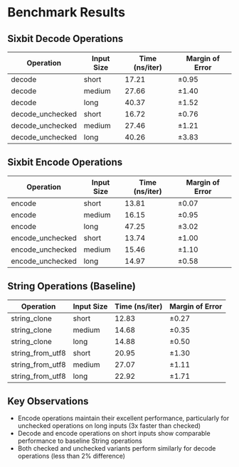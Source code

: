 <!--
 Copyright 2025 Inomoto, Yota

 Licensed under the Apache License, Version 2.0 (the "License") or MIT License;
- Operating System: macOS Sequoia
- Architecture: Apple Silicon M2 Pro 16GB
-->

# Benchmark Results

## Sixbit Decode Operations

| Operation | Input Size | Time (ns/iter) | Margin of Error |
|-----------|------------|----------------|-----------------|
| decode | short | 17.21 | ±0.95 |
| decode | medium | 27.66 | ±1.40 |
| decode | long | 40.37 | ±1.52 |
| decode_unchecked | short | 16.72 | ±0.76 |
| decode_unchecked | medium | 27.46 | ±1.21 |
| decode_unchecked | long | 40.26 | ±3.83 |

## Sixbit Encode Operations

| Operation | Input Size | Time (ns/iter) | Margin of Error |
|-----------|------------|----------------|-----------------|
| encode | short | 13.81 | ±0.07 |
| encode | medium | 16.15 | ±0.95 |
| encode | long | 47.25 | ±3.02 |
| encode_unchecked | short | 13.74 | ±1.00 |
| encode_unchecked | medium | 15.46 | ±1.10 |
| encode_unchecked | long | 14.97 | ±0.58 |

## String Operations (Baseline)

| Operation | Input Size | Time (ns/iter) | Margin of Error |
|-----------|------------|----------------|-----------------|
| string_clone | short | 12.83 | ±0.27 |
| string_clone | medium | 14.68 | ±0.35 |
| string_clone | long | 14.88 | ±0.50 |
| string_from_utf8 | short | 20.95 | ±1.30 |
| string_from_utf8 | medium | 27.07 | ±1.11 |
| string_from_utf8 | long | 22.92 | ±1.71 |

## Key Observations

- Encode operations maintain their excellent performance, particularly for unchecked operations on long inputs (3x faster than checked)
- Decode and encode operations on short inputs show comparable performance to baseline String operations
- Both checked and unchecked variants perform similarly for decode operations (less than 2% difference)
